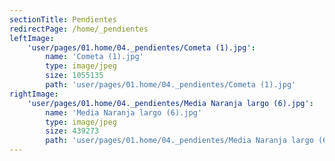 ```yaml
---
sectionTitle: Pendientes
redirectPage: /home/_pendientes
leftImage:
    'user/pages/01.home/04._pendientes/Cometa (1).jpg':
        name: 'Cometa (1).jpg'
        type: image/jpeg
        size: 1055135
        path: 'user/pages/01.home/04._pendientes/Cometa (1).jpg'
rightImage:
    'user/pages/01.home/04._pendientes/Media Naranja largo (6).jpg':
        name: 'Media Naranja largo (6).jpg'
        type: image/jpeg
        size: 439273
        path: 'user/pages/01.home/04._pendientes/Media Naranja largo (6).jpg'
---
```


